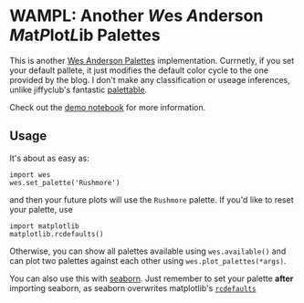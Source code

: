 WAMPL: Another *W*es *A*nderson *M*at*P*lot*L*ib Palettes
===========================================================

This is another [Wes Anderson Palettes](http://wesandersonpalettes.tumblr.com/)
implementation. Currnetly, if you set your default pallete, it just modifies the
default color cycle to the one provided by the blog. I don't make any
classification or useage inferences, unlike jiffyclub's fantastic 
[palettable](https://github.com/jiffyclub/palettable). 

Check out the [demo notebook](demoURL) for more information.

Usage
-----

It's about as easy as:
```
import wes
wes.set_palette('Rushmore')
```
and then your future plots will use the `Rushmore` palette. If you'd like to
reset your palette, use 

```
import matplotlib
matplotlib.rcdefaults()
```
Otherwise, you can show all palettes available using `wes.available()` and can
plot two palettes against each other using `wes.plot_palettes(*args)`. 

You can also use this with
[seaborn](http://stanford.edu/~mwaskom/software/seaborn/). Just remember to set
your palette **after** importing seaborn, as seaborn overwrites matplotlib's
[`rcdefaults`](http://matplotlib.org/users/customizing.html)
